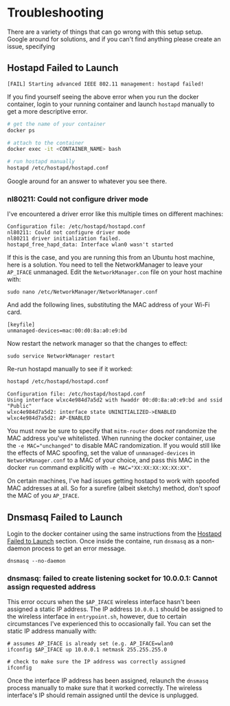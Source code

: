 # Troubleshooting

There are a variety of things that can go wrong with this setup setup. Google around for solutions, and if you can't find anything please create an issue, specifying 

## Hostapd Failed to Launch

```
[FAIL] Starting advanced IEEE 802.11 management: hostapd failed!
```

If you find yourself seeing the above error when you run the docker container, login to your running container and launch `hostapd` manually to get a more descriptive error.

```bash
# get the name of your container
docker ps

# attach to the container
docker exec -it <CONTAINER_NAME> bash

# run hostapd manually
hostapd /etc/hostapd/hostapd.conf
```

Google around for an answer to whatever you see there.

### nl80211: Could not configure driver mode

I've encountered a driver error like this multiple times on different machines:

```
Configuration file: /etc/hostapd/hostapd.conf
nl80211: Could not configure driver mode
nl80211 driver initialization failed.
hostapd_free_hapd_data: Interface wlan0 wasn't started
```

If this is the case, and you are running this from an Ubuntu host machine, here is a solution. You need to tell the NetworkManager to leave your `AP_IFACE` unmanaged. Edit the `NetworkManager.con` file on your host machine with:

```
sudo nano /etc/NetworkManager/NetworkManager.conf
```
And add the following lines, substituting the MAC address of your Wi-Fi card.

```
[keyfile]
unmanaged-devices=mac:00:d0:8a:a0:e9:bd
```

Now restart the network manager so that the changes to effect:

```
sudo service NetworkManager restart
```

Re-run hostapd manually to see if it worked:

```bash
hostapd /etc/hostapd/hostapd.conf 
```

```
Configuration file: /etc/hostapd/hostapd.conf
Using interface wlxc4e984d7a5d2 with hwaddr 00:d0:8a:a0:e9:bd and ssid "Public"
wlxc4e984d7a5d2: interface state UNINITIALIZED->ENABLED
wlxc4e984d7a5d2: AP-ENABLED
```

You must now be sure to specify that `mitm-router` does *not* randomize the MAC address you've whitelisted. When running the docker container, use the `-e MAC="unchanged"` to disable MAC randomization. If you would still like the effects of MAC spoofing, set the value of `unmanaged-devices` in `NetworkManager.conf` to a MAC of your choice, and pass this MAC in the docker `run` command explicitly with `-e MAC="XX:XX:XX:XX:XX:XX"`. 

On certain machines, I've had issues getting hostapd to work with spoofed MAC addresses at all. So for a surefire (albeit sketchy) method, don't spoof the MAC of you `AP_IFACE`.

## Dnsmasq Failed to Launch

Login to the docker container using the same instructions from the [Hostapd Failed to Launch](#hostapd-failed-to-launch) section. Once inside the containe, run `dnsmasq` as a non-daemon process to get an error message.

```
dnsmasq --no-daemon
```

### dnsmasq: failed to create listening socket for 10.0.0.1: Cannot assign requested address

This error occurs when the `$AP_IFACE` wireless interface hasn't been assigned a static IP address. The IP address `10.0.0.1` should be assigned to the wireless interface in `entrypoint.sh`, however, due to certain circumstances I've experienced this to occasionally fail. You can set the static IP address manually with:

```
# assumes AP_IFACE is already set (e.g. AP_IFACE=wlan0
ifconfig $AP_IFACE up 10.0.0.1 netmask 255.255.255.0

# check to make sure the IP address was correctly assigned
ifconfig
```

Once the interface IP address has been assigned, relaunch the `dnsmasq` process manually to make sure that it worked correctly. The wireless interface's IP should remain assigned until the device is unplugged.
